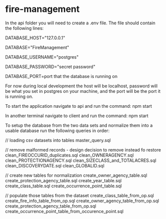 # fire-management


In the api folder you will need to create a .env file. The file should contain the following lines:

DATABASE_HOST="127.0.0.1"

DATABASE="FireManagement"

DATABASE_USERNAME="postgres"

DATABASE_PASSWORD="secret password"

DATABASE_PORT=port that the database is running on

For now during local development the host will be localhost, password will be what you set in postgres on your machine, and the port will be the port it is running on.

To start the application navigate to api and run the command:
  npm start
  
In another terminal navigate to client and run the command:
  npm start
  


To setup the database from the two data sets and normalize them into a usable database run the following queries in order:

// loading csv datasets into tables
master_query.sql

// remove malformed records - design decision to remove instead fo restore 
clean_FIREOCCURID_duplicates.sql
clean_OWNERAGENCY.sql
clean_PROTECTIONAGENCY.sql
clean_SIZECLASS_and_TOTALACRES.sql
clean_DISCOVERYDATE.sql
clean_GLOBALID.sql


// create new tables for normalization
create_owner_agency_table.sql
create_protection_agency_table.sql
create_year_table.sql
create_class_table.sql
create_occurrence_point_table.sql

// populate those tables from the dataset
create_class_table_from_op.sql
create_fire_info_table_from_op.sql
create_owner_agency_table_from_op.sql
create_protection_agency_table_from_op.sql
create_occurrence_point_table_from_occurence_point.sql


